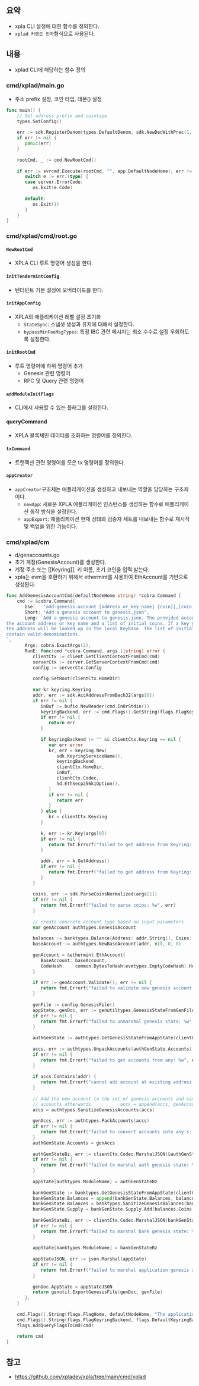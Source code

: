 ## 요약
- xpla CLI 설정에 대한 함수를 정의한다. 
- `xplad 커맨드 인자`형식으로 사용된다.
## 내용
- xplad CLI에 해당하는 함수 정의
### cmd/xplad/main.go
- 주소 prefix 설정, 코인 타입, 데몬() 설정
```go
func main() {  
    // Set address prefix and cointype  
    types.SetConfig()  
  
    err := sdk.RegisterDenom(types.DefaultDenom, sdk.NewDecWithPrec(1, types.DefaultDenomPrecision))  
    if err != nil {  
       panic(err)  
    }  
  
    rootCmd, _ := cmd.NewRootCmd()  
  
    if err := svrcmd.Execute(rootCmd, "", app.DefaultNodeHome); err != nil {  
       switch e := err.(type) {  
       case server.ErrorCode:  
          os.Exit(e.Code)  
  
       default:  
          os.Exit(1)  
       }  
    }  
}
```
### cmd/xplad/cmd/root.go
#### `NewRootCmd`
- XPLA CLI 루트 명령어 생성을 한다.
#### `initTendermintConfig`
- 텐더민트 기본 설정에 오버라이드를 한다.
#### `initAppConfig`
- XPLA의 애플리케이션 레벨 설정 초기화
	- `StateSync`: 스냅샷 생성과 유지에 대해서 설정한다.
	- `bypassMinFeeMsgTypes`: 특정 IBC 관련 메시지는 최소 수수료 설정 우회하도록 설정한다.
#### `initRootCmd`
- 루트 명령어에 하위 명령어 추가
	- Genesis 관련 명령어
	- RPC 및 Query 관련 명령어
#### `addModuleInitFlags`
- CLI에서 사용할 수 있는 플래그를 설정한다.
#### queryCommand
- XPLA 블록체인 데이터를 조회하는 명령어를 정의한다.
#### `txCommand`
- 트랜잭션 관련 명령어를 모은 tx 명령어를 정의한다.
#### `appCreator`
- `appCreator`구조체는 애플리케이션을 생성하고 내보내는 역할을 담당하는 구조체이다.
	- `newApp`: 새로운 XPLA 애플리케이션 인스턴스를 생성하는 함수로 애플리케이션 동작 방식을 설정한다.
	- `appExport`: 애플리케이션 현재 상태와 검증자 세트를 내보내는 함수로 재시작 및 백업을 위한 기능이다.
### cmd/xplad/cm
- d/genaccounts.go
- 초기 계정(GenesisAccount)를 생성한다.
- 계정 주소 또는 [[Keyring]], 키 이름, 초기 코인을 입력 받는다.
- xpla는 evm을 호환하기 위해서 ethermint를 사용하여 EthAccount를 기반으로 생성된다.
```go
func AddGenesisAccountCmd(defaultNodeHome string) *cobra.Command {  
    cmd := &cobra.Command{  
       Use:   "add-genesis-account [address_or_key_name] [coin][,[coin]]",  
       Short: "Add a genesis account to genesis.json",  
       Long: `Add a genesis account to genesis.json. The provided account must specify  
the account address or key name and a list of initial coins. If a key name is given,  
the address will be looked up in the local Keybase. The list of initial tokens must  
contain valid denominations.  
`,  
       Args: cobra.ExactArgs(2),  
       RunE: func(cmd *cobra.Command, args []string) error {  
          clientCtx := client.GetClientContextFromCmd(cmd)  
          serverCtx := server.GetServerContextFromCmd(cmd)  
          config := serverCtx.Config  
  
          config.SetRoot(clientCtx.HomeDir)  
  
          var kr keyring.Keyring  
          addr, err := sdk.AccAddressFromBech32(args[0])  
          if err != nil {  
             inBuf := bufio.NewReader(cmd.InOrStdin())  
             keyringBackend, err := cmd.Flags().GetString(flags.FlagKeyringBackend)  
             if err != nil {  
                return err  
             }  
  
             if keyringBackend != "" && clientCtx.Keyring == nil {  
                var err error  
                kr, err = keyring.New(  
                   sdk.KeyringServiceName(),  
                   keyringBackend,  
                   clientCtx.HomeDir,  
                   inBuf,  
                   clientCtx.Codec,  
                   hd.EthSecp256k1Option(),  
                )  
                if err != nil {  
                   return err  
                }  
             } else {  
                kr = clientCtx.Keyring  
             }  
  
             k, err := kr.Key(args[0])  
             if err != nil {  
                return fmt.Errorf("failed to get address from Keyring: %w", err)  
             }  
  
             addr, err = k.GetAddress()  
             if err != nil {  
                return fmt.Errorf("failed to get address from Keyring: %w", err)  
             }  
          }  
  
          coins, err := sdk.ParseCoinsNormalized(args[1])  
          if err != nil {  
             return fmt.Errorf("failed to parse coins: %w", err)  
          }  
  
          // create concrete account type based on input parameters  
          var genAccount authtypes.GenesisAccount  
  
          balances := banktypes.Balance{Address: addr.String(), Coins: coins.Sort()}  
          baseAccount := authtypes.NewBaseAccount(addr, nil, 0, 0)  
  
          genAccount = &ethermint.EthAccount{  
             BaseAccount: baseAccount,  
             CodeHash:    common.BytesToHash(evmtypes.EmptyCodeHash).Hex(),  
          }  
  
          if err := genAccount.Validate(); err != nil {  
             return fmt.Errorf("failed to validate new genesis account: %w", err)  
          }  
  
          genFile := config.GenesisFile()  
          appState, genDoc, err := genutiltypes.GenesisStateFromGenFile(genFile)  
          if err != nil {  
             return fmt.Errorf("failed to unmarshal genesis state: %w", err)  
          }  
  
          authGenState := authtypes.GetGenesisStateFromAppState(clientCtx.Codec, appState)  
  
          accs, err := authtypes.UnpackAccounts(authGenState.Accounts)  
          if err != nil {  
             return fmt.Errorf("failed to get accounts from any: %w", err)  
          }  
  
          if accs.Contains(addr) {  
             return fmt.Errorf("cannot add account at existing address %s", addr)  
          }  
  
          // Add the new account to the set of genesis accounts and sanitize the  
          // accounts afterwards.          accs = append(accs, genAccount)  
          accs = authtypes.SanitizeGenesisAccounts(accs)  
  
          genAccs, err := authtypes.PackAccounts(accs)  
          if err != nil {  
             return fmt.Errorf("failed to convert accounts into any's: %w", err)  
          }  
          authGenState.Accounts = genAccs  
  
          authGenStateBz, err := clientCtx.Codec.MarshalJSON(&authGenState)  
          if err != nil {  
             return fmt.Errorf("failed to marshal auth genesis state: %w", err)  
          }  
  
          appState[authtypes.ModuleName] = authGenStateBz  
  
          bankGenState := banktypes.GetGenesisStateFromAppState(clientCtx.Codec, appState)  
          bankGenState.Balances = append(bankGenState.Balances, balances)  
          bankGenState.Balances = banktypes.SanitizeGenesisBalances(bankGenState.Balances)  
          bankGenState.Supply = bankGenState.Supply.Add(balances.Coins...)  
  
          bankGenStateBz, err := clientCtx.Codec.MarshalJSON(bankGenState)  
          if err != nil {  
             return fmt.Errorf("failed to marshal bank genesis state: %w", err)  
          }  
  
          appState[banktypes.ModuleName] = bankGenStateBz  
  
          appStateJSON, err := json.Marshal(appState)  
          if err != nil {  
             return fmt.Errorf("failed to marshal application genesis state: %w", err)  
          }  
  
          genDoc.AppState = appStateJSON  
          return genutil.ExportGenesisFile(genDoc, genFile)  
       },  
    }  
  
    cmd.Flags().String(flags.FlagHome, defaultNodeHome, "The application home directory")  
    cmd.Flags().String(flags.FlagKeyringBackend, flags.DefaultKeyringBackend, "Select keyring's backend (os|file|kwallet|pass|test)")  
    flags.AddQueryFlagsToCmd(cmd)  
  
    return cmd  
}
```
## 참고
- https://github.com/xpladev/xpla/tree/main/cmd/xplad